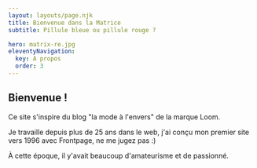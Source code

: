 ```yaml
---
layout: layouts/page.njk
title: Bienvenue dans la Matrice
subtitle: Pillule bleue ou pillule rouge ?

hero: matrix-re.jpg
eleventyNavigation:
  key: A propos
  order: 3
---
```


## Bienvenue !

Ce site s'inspire du blog "la mode à l'envers" de la marque Loom.

Je travaille depuis plus de 25 ans dans le web, j'ai conçu mon premier site vers 1996 avec Frontpage, ne me jugez pas :)

À cette époque, il y'avait beaucoup d'amateurisme et de passionné.
